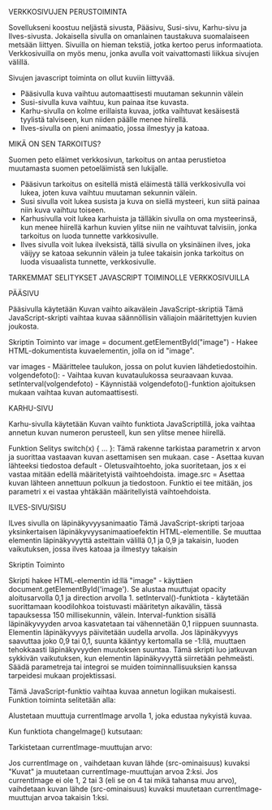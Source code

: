 

VERKKOSIVUJEN PERUSTOIMINTA

Sovellukseni koostuu neljästä sivusta, Pääsivu, Susi-sivu, Karhu-sivu ja Ilves-sivusta. Jokaisella sivulla on omanlainen taustakuva suomalaiseen metsään liittyen. Sivuilla on hieman tekstiä, jotka kertoo perus informaatiota. Verkkosivuilla on myös menu, jonka avulla voit vaivattomasti liikkua sivujen välillä.

Sivujen javascript toiminta on ollut kuviin liittyvää.

- Pääsivulla kuva vaihtuu automaattisesti muutaman sekunnin välein
- Susi-sivulla kuva vaihtuu, kun painaa itse kuvasta.
- Karhu-sivulla on kolme erillaista kuvaa, jotka vaihtuvat kesäisestä tyylistä talviseen, kun niiden päälle menee hiirellä.
- Ilves-sivulla on pieni animaatio, jossa ilmestyy ja katoaa.

MIKÄ ON SEN TARKOITUS?

Suomen peto eläimet verkkosivun, tarkoitus on antaa perustietoa muutamasta suomen petoeläimistä sen lukijalle.

- Pääsivun tarkoitus on esitellä mistä eläimestä tällä verkkosivulla voi lukea, joten kuva vaihtuu muutaman sekunnin välein.
- Susi sivulla voit lukea susista ja kuva on siellä mysteeri, kun siitä painaa niin kuva vaihtuu toiseen.
- Karhusivulla voit lukea karhuista ja tälläkin sivulla on oma mysteerinsä, kun menee hiirellä karhun kuvien ylitse niin ne vaihtuvat talvisiin, jonka tarkoitus on luoda tunnette varkkosivulle.
- Ilves sivulla voit lukea ilveksistä, tällä sivulla on yksinäinen ilves, joka väijyy se katoaa sekunnin välein ja tulee takaisin jonka tarkoitus on luoda visuaalista tunnette, verkkosivulle.


TARKEMMAT SELITYKSET JAVASCRIPT TOIMINOLLE VERKKOSIVUILLA

PÄÄSIVU

Pääsivulla käytetään Kuvan vaihto aikavälein JavaScript-skriptiä Tämä JavaScript-skripti vaihtaa kuvaa säännöllisin väliajoin määritettyjen kuvien joukosta.

Skriptin Toiminto var image = document.getElementById("image") - Hakee HTML-dokumentista kuvaelementin, jolla on id "image".

var images - Määrittelee taulukon, jossa on polut kuvien lähdetiedostoihin. volgendefoto(): - Vaihtaa kuvan kuvataulukossa seuraavaan kuvaa. setInterval(volgendefoto) - Käynnistää volgendefoto()-funktion ajoituksen mukaan vaihtaa kuvan automaattisesti.

KARHU-SIVU

Karhu-sivulla käytetään Kuvan vaihto funktiota JavaScriptillä, joka vaihtaa annetun kuvan numeron perusteell, kun sen ylitse menee hiirellä.

Funktion Selitys switch(x) { ... }: Tämä rakenne tarkistaa parametrin x arvon ja suorittaa vastaavan kuvan asettamisen sen mukaan. case - Asettaa kuvan lähteeksi tiedostoa default - Oletusvaihtoehto, joka suoritetaan, jos x ei vastaa mitään edellä määritetyistä vaihtoehdoista. image.src = Asettaa kuvan lähteen annettuun polkuun ja tiedostoon. Funktio ei tee mitään, jos parametri x ei vastaa yhtäkään määritellyistä vaihtoehdoista.

ILVES-SIVU/SISU

ILves sivulla on läpinäkyvyysanimaatio Tämä JavaScript-skripti tarjoaa yksinkertaisen läpinäkyvyysanimaatioefektin HTML-elementille. Se muuttaa elementin läpinäkyvyyttä asteittain välillä 0,1 ja 0,9 ja takaisin, luoden vaikutuksen, jossa ilves katoaa ja ilmestyy takaisin

Skriptin Toiminto

Skripti hakee HTML-elementin id:llä "image" - käyttäen document.getElementById('image'). Se alustaa muuttujat opacity aloitusarvolla 0,1 ja direction arvolla 1. setInterval()-funktiota - käytetään suorittamaan koodilohkoa toistuvasti määritetyn aikavälin, tässä tapauksessa 150 millisekunnin, välein. Interval-funktion sisällä läpinäkyvyyden arvoa kasvatetaan tai vähennetään 0,1 riippuen suunnasta. Elementin läpinäkyvyys päivitetään uudella arvolla. Jos läpinäkyvyys saavuttaa joko 0,9 tai 0,1, suunta kääntyy kertomalla se -1:llä, muuttaen tehokkaasti läpinäkyvyyden muutoksen suuntaa. Tämä skripti luo jatkuvan sykkivän vaikutuksen, kun elementin läpinäkyvyyttä siirretään pehmeästi. Säädä parametreja tai integroi se muiden toiminnallisuuksien kanssa tarpeidesi mukaan projektissasi.

Tämä JavaScript-funktio vaihtaa kuvaa annetun logiikan mukaisesti. Funktion toiminta selitetään alla:

Alustetaan muuttuja currentImage arvolla 1, joka edustaa nykyistä kuvaa.

Kun funktiota changeImage() kutsutaan:

Tarkistetaan currentImage-muuttujan arvo:

Jos currentImage on , vaihdetaan kuvan lähde (src-ominaisuus) kuvaksi "Kuvat" ja muutetaan currentImage-muuttujan arvoa 2:ksi. Jos currentImage ei ole 1, 2 tai 3 (eli se on 4 tai mikä tahansa muu arvo), vaihdetaan kuvan lähde (src-ominaisuus) kuvaksi muutetaan currentImage-muuttujan arvoa takaisin 1:ksi.
